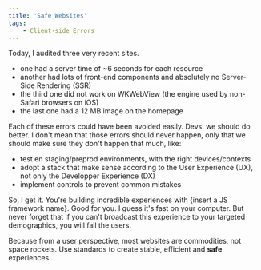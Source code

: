 ```yaml
---
title: 'Safe Websites'
tags:
    - Client-side Errors
---
```


Today, I audited three very recent sites.

- one had a server time of ~6 seconds for each resource
- another had lots of front-end components and absolutely no Server-Side Rendering (SSR)
- the third one did not work on WKWebView (the engine used by non-Safari browsers on iOS)
- the last one had a 12 MB image on the homepage

Each of these errors could have been avoided easily. Devs: we should do better. I don't mean that those errors should never happen, only that we should make sure they don't happen that much, like:

- test en staging/preprod environments, with the right devices/contexts
- adopt a stack that make sense according to the User Experience (UX), not only the Developper Experience (DX)
- implement controls to prevent common mistakes

So, I get it. You're building incredible experiences with {insert a JS framework name}. Good for you. I guess it's fast on your computer. But never forget that if you can't broadcast this experience to your targeted demographics, you will fail the users.

Because from a user perspective, most websites are commodities, not space rockets. Use standards to create stable, efficient and **safe** experiences.